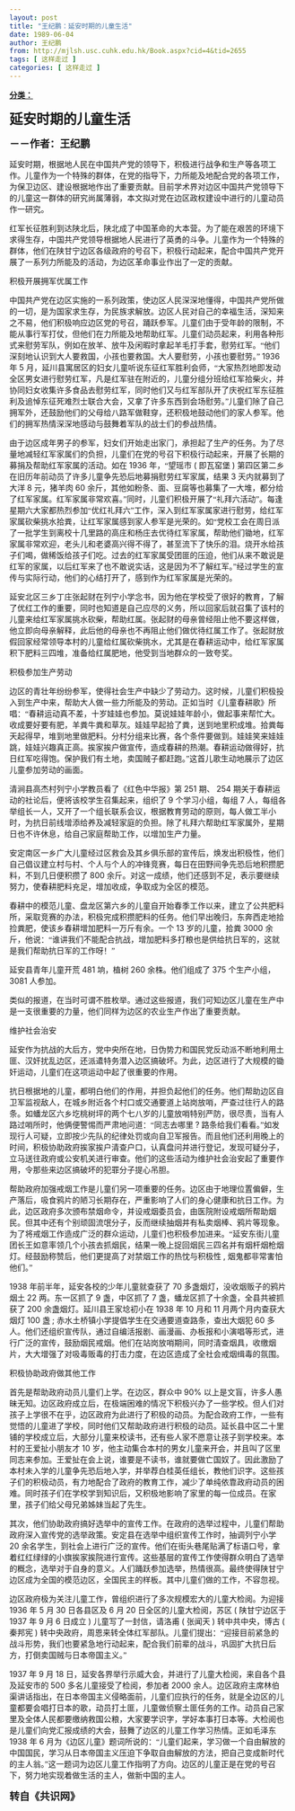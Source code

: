 ```yaml
---
layout: post
title: "王纪鹏：延安时期的儿童生活"
date: 1989-06-04
author: 王纪鹏
from: http://mjlsh.usc.cuhk.edu.hk/Book.aspx?cid=4&tid=2655
tags: [ 这样走过 ]
categories: [ 这样走过 ]
---
```


<div style="margin: 15px 10px 10px 0px;">
 <div>
  <span id="ctl00_ContentPlaceHolder1_chapter1_SubjectLabel" style="font-weight:bold;text-decoration:underline;">
   分类：
  </span>
 </div>
 <!--[if gte mso 9]><xml>
 <o:OfficeDocumentSettings>
  <o:AllowPNG/>
 </o:OfficeDocumentSettings>
</xml><![endif]-->
 <!--[if gte mso 9]><xml>
 <w:WordDocument>
  <w:View>Normal</w:View>
  <w:Zoom>0</w:Zoom>
  <w:TrackMoves/>
  <w:TrackFormatting/>
  <w:PunctuationKerning/>
  <w:ValidateAgainstSchemas/>
  <w:SaveIfXMLInvalid>false</w:SaveIfXMLInvalid>
  <w:IgnoreMixedContent>false</w:IgnoreMixedContent>
  <w:AlwaysShowPlaceholderText>false</w:AlwaysShowPlaceholderText>
  <w:DoNotPromoteQF/>
  <w:LidThemeOther>EN-US</w:LidThemeOther>
  <w:LidThemeAsian>JA</w:LidThemeAsian>
  <w:LidThemeComplexScript>X-NONE</w:LidThemeComplexScript>
  <w:Compatibility>
   <w:BreakWrappedTables/>
   <w:SnapToGridInCell/>
   <w:WrapTextWithPunct/>
   <w:UseAsianBreakRules/>
   <w:DontGrowAutofit/>
   <w:SplitPgBreakAndParaMark/>
   <w:EnableOpenTypeKerning/>
   <w:DontFlipMirrorIndents/>
   <w:OverrideTableStyleHps/>
   <w:UseFELayout/>
  </w:Compatibility>
  <m:mathPr>
   <m:mathFont m:val="Cambria Math"/>
   <m:brkBin m:val="before"/>
   <m:brkBinSub m:val="&#45;-"/>
   <m:smallFrac m:val="off"/>
   <m:dispDef/>
   <m:lMargin m:val="0"/>
   <m:rMargin m:val="0"/>
   <m:defJc m:val="centerGroup"/>
   <m:wrapIndent m:val="1440"/>
   <m:intLim m:val="subSup"/>
   <m:naryLim m:val="undOvr"/>
  </m:mathPr></w:WordDocument>
</xml><![endif]-->
 <!--[if gte mso 9]><xml>
 <w:LatentStyles DefLockedState="false" DefUnhideWhenUsed="true"
  DefSemiHidden="true" DefQFormat="false" DefPriority="99"
  LatentStyleCount="276">
  <w:LsdException Locked="false" Priority="0" SemiHidden="false"
   UnhideWhenUsed="false" QFormat="true" Name="Normal"/>
  <w:LsdException Locked="false" Priority="9" SemiHidden="false"
   UnhideWhenUsed="false" QFormat="true" Name="heading 1"/>
  <w:LsdException Locked="false" Priority="9" QFormat="true" Name="heading 2"/>
  <w:LsdException Locked="false" Priority="9" QFormat="true" Name="heading 3"/>
  <w:LsdException Locked="false" Priority="9" QFormat="true" Name="heading 4"/>
  <w:LsdException Locked="false" Priority="9" QFormat="true" Name="heading 5"/>
  <w:LsdException Locked="false" Priority="9" QFormat="true" Name="heading 6"/>
  <w:LsdException Locked="false" Priority="9" QFormat="true" Name="heading 7"/>
  <w:LsdException Locked="false" Priority="9" QFormat="true" Name="heading 8"/>
  <w:LsdException Locked="false" Priority="9" QFormat="true" Name="heading 9"/>
  <w:LsdException Locked="false" Priority="39" Name="toc 1"/>
  <w:LsdException Locked="false" Priority="39" Name="toc 2"/>
  <w:LsdException Locked="false" Priority="39" Name="toc 3"/>
  <w:LsdException Locked="false" Priority="39" Name="toc 4"/>
  <w:LsdException Locked="false" Priority="39" Name="toc 5"/>
  <w:LsdException Locked="false" Priority="39" Name="toc 6"/>
  <w:LsdException Locked="false" Priority="39" Name="toc 7"/>
  <w:LsdException Locked="false" Priority="39" Name="toc 8"/>
  <w:LsdException Locked="false" Priority="39" Name="toc 9"/>
  <w:LsdException Locked="false" Priority="35" QFormat="true" Name="caption"/>
  <w:LsdException Locked="false" Priority="10" SemiHidden="false"
   UnhideWhenUsed="false" QFormat="true" Name="Title"/>
  <w:LsdException Locked="false" Priority="0" Name="Default Paragraph Font"/>
  <w:LsdException Locked="false" Priority="11" SemiHidden="false"
   UnhideWhenUsed="false" QFormat="true" Name="Subtitle"/>
  <w:LsdException Locked="false" Priority="22" SemiHidden="false"
   UnhideWhenUsed="false" QFormat="true" Name="Strong"/>
  <w:LsdException Locked="false" Priority="20" SemiHidden="false"
   UnhideWhenUsed="false" QFormat="true" Name="Emphasis"/>
  <w:LsdException Locked="false" Priority="59" SemiHidden="false"
   UnhideWhenUsed="false" Name="Table Grid"/>
  <w:LsdException Locked="false" UnhideWhenUsed="false" Name="Placeholder Text"/>
  <w:LsdException Locked="false" Priority="1" SemiHidden="false"
   UnhideWhenUsed="false" QFormat="true" Name="No Spacing"/>
  <w:LsdException Locked="false" Priority="60" SemiHidden="false"
   UnhideWhenUsed="false" Name="Light Shading"/>
  <w:LsdException Locked="false" Priority="61" SemiHidden="false"
   UnhideWhenUsed="false" Name="Light List"/>
  <w:LsdException Locked="false" Priority="62" SemiHidden="false"
   UnhideWhenUsed="false" Name="Light Grid"/>
  <w:LsdException Locked="false" Priority="63" SemiHidden="false"
   UnhideWhenUsed="false" Name="Medium Shading 1"/>
  <w:LsdException Locked="false" Priority="64" SemiHidden="false"
   UnhideWhenUsed="false" Name="Medium Shading 2"/>
  <w:LsdException Locked="false" Priority="65" SemiHidden="false"
   UnhideWhenUsed="false" Name="Medium List 1"/>
  <w:LsdException Locked="false" Priority="66" SemiHidden="false"
   UnhideWhenUsed="false" Name="Medium List 2"/>
  <w:LsdException Locked="false" Priority="67" SemiHidden="false"
   UnhideWhenUsed="false" Name="Medium Grid 1"/>
  <w:LsdException Locked="false" Priority="68" SemiHidden="false"
   UnhideWhenUsed="false" Name="Medium Grid 2"/>
  <w:LsdException Locked="false" Priority="69" SemiHidden="false"
   UnhideWhenUsed="false" Name="Medium Grid 3"/>
  <w:LsdException Locked="false" Priority="70" SemiHidden="false"
   UnhideWhenUsed="false" Name="Dark List"/>
  <w:LsdException Locked="false" Priority="71" SemiHidden="false"
   UnhideWhenUsed="false" Name="Colorful Shading"/>
  <w:LsdException Locked="false" Priority="72" SemiHidden="false"
   UnhideWhenUsed="false" Name="Colorful List"/>
  <w:LsdException Locked="false" Priority="73" SemiHidden="false"
   UnhideWhenUsed="false" Name="Colorful Grid"/>
  <w:LsdException Locked="false" Priority="60" SemiHidden="false"
   UnhideWhenUsed="false" Name="Light Shading Accent 1"/>
  <w:LsdException Locked="false" Priority="61" SemiHidden="false"
   UnhideWhenUsed="false" Name="Light List Accent 1"/>
  <w:LsdException Locked="false" Priority="62" SemiHidden="false"
   UnhideWhenUsed="false" Name="Light Grid Accent 1"/>
  <w:LsdException Locked="false" Priority="63" SemiHidden="false"
   UnhideWhenUsed="false" Name="Medium Shading 1 Accent 1"/>
  <w:LsdException Locked="false" Priority="64" SemiHidden="false"
   UnhideWhenUsed="false" Name="Medium Shading 2 Accent 1"/>
  <w:LsdException Locked="false" Priority="65" SemiHidden="false"
   UnhideWhenUsed="false" Name="Medium List 1 Accent 1"/>
  <w:LsdException Locked="false" UnhideWhenUsed="false" Name="Revision"/>
  <w:LsdException Locked="false" Priority="34" SemiHidden="false"
   UnhideWhenUsed="false" QFormat="true" Name="List Paragraph"/>
  <w:LsdException Locked="false" Priority="29" SemiHidden="false"
   UnhideWhenUsed="false" QFormat="true" Name="Quote"/>
  <w:LsdException Locked="false" Priority="30" SemiHidden="false"
   UnhideWhenUsed="false" QFormat="true" Name="Intense Quote"/>
  <w:LsdException Locked="false" Priority="66" SemiHidden="false"
   UnhideWhenUsed="false" Name="Medium List 2 Accent 1"/>
  <w:LsdException Locked="false" Priority="67" SemiHidden="false"
   UnhideWhenUsed="false" Name="Medium Grid 1 Accent 1"/>
  <w:LsdException Locked="false" Priority="68" SemiHidden="false"
   UnhideWhenUsed="false" Name="Medium Grid 2 Accent 1"/>
  <w:LsdException Locked="false" Priority="69" SemiHidden="false"
   UnhideWhenUsed="false" Name="Medium Grid 3 Accent 1"/>
  <w:LsdException Locked="false" Priority="70" SemiHidden="false"
   UnhideWhenUsed="false" Name="Dark List Accent 1"/>
  <w:LsdException Locked="false" Priority="71" SemiHidden="false"
   UnhideWhenUsed="false" Name="Colorful Shading Accent 1"/>
  <w:LsdException Locked="false" Priority="72" SemiHidden="false"
   UnhideWhenUsed="false" Name="Colorful List Accent 1"/>
  <w:LsdException Locked="false" Priority="73" SemiHidden="false"
   UnhideWhenUsed="false" Name="Colorful Grid Accent 1"/>
  <w:LsdException Locked="false" Priority="60" SemiHidden="false"
   UnhideWhenUsed="false" Name="Light Shading Accent 2"/>
  <w:LsdException Locked="false" Priority="61" SemiHidden="false"
   UnhideWhenUsed="false" Name="Light List Accent 2"/>
  <w:LsdException Locked="false" Priority="62" SemiHidden="false"
   UnhideWhenUsed="false" Name="Light Grid Accent 2"/>
  <w:LsdException Locked="false" Priority="63" SemiHidden="false"
   UnhideWhenUsed="false" Name="Medium Shading 1 Accent 2"/>
  <w:LsdException Locked="false" Priority="64" SemiHidden="false"
   UnhideWhenUsed="false" Name="Medium Shading 2 Accent 2"/>
  <w:LsdException Locked="false" Priority="65" SemiHidden="false"
   UnhideWhenUsed="false" Name="Medium List 1 Accent 2"/>
  <w:LsdException Locked="false" Priority="66" SemiHidden="false"
   UnhideWhenUsed="false" Name="Medium List 2 Accent 2"/>
  <w:LsdException Locked="false" Priority="67" SemiHidden="false"
   UnhideWhenUsed="false" Name="Medium Grid 1 Accent 2"/>
  <w:LsdException Locked="false" Priority="68" SemiHidden="false"
   UnhideWhenUsed="false" Name="Medium Grid 2 Accent 2"/>
  <w:LsdException Locked="false" Priority="69" SemiHidden="false"
   UnhideWhenUsed="false" Name="Medium Grid 3 Accent 2"/>
  <w:LsdException Locked="false" Priority="70" SemiHidden="false"
   UnhideWhenUsed="false" Name="Dark List Accent 2"/>
  <w:LsdException Locked="false" Priority="71" SemiHidden="false"
   UnhideWhenUsed="false" Name="Colorful Shading Accent 2"/>
  <w:LsdException Locked="false" Priority="72" SemiHidden="false"
   UnhideWhenUsed="false" Name="Colorful List Accent 2"/>
  <w:LsdException Locked="false" Priority="73" SemiHidden="false"
   UnhideWhenUsed="false" Name="Colorful Grid Accent 2"/>
  <w:LsdException Locked="false" Priority="60" SemiHidden="false"
   UnhideWhenUsed="false" Name="Light Shading Accent 3"/>
  <w:LsdException Locked="false" Priority="61" SemiHidden="false"
   UnhideWhenUsed="false" Name="Light List Accent 3"/>
  <w:LsdException Locked="false" Priority="62" SemiHidden="false"
   UnhideWhenUsed="false" Name="Light Grid Accent 3"/>
  <w:LsdException Locked="false" Priority="63" SemiHidden="false"
   UnhideWhenUsed="false" Name="Medium Shading 1 Accent 3"/>
  <w:LsdException Locked="false" Priority="64" SemiHidden="false"
   UnhideWhenUsed="false" Name="Medium Shading 2 Accent 3"/>
  <w:LsdException Locked="false" Priority="65" SemiHidden="false"
   UnhideWhenUsed="false" Name="Medium List 1 Accent 3"/>
  <w:LsdException Locked="false" Priority="66" SemiHidden="false"
   UnhideWhenUsed="false" Name="Medium List 2 Accent 3"/>
  <w:LsdException Locked="false" Priority="67" SemiHidden="false"
   UnhideWhenUsed="false" Name="Medium Grid 1 Accent 3"/>
  <w:LsdException Locked="false" Priority="68" SemiHidden="false"
   UnhideWhenUsed="false" Name="Medium Grid 2 Accent 3"/>
  <w:LsdException Locked="false" Priority="69" SemiHidden="false"
   UnhideWhenUsed="false" Name="Medium Grid 3 Accent 3"/>
  <w:LsdException Locked="false" Priority="70" SemiHidden="false"
   UnhideWhenUsed="false" Name="Dark List Accent 3"/>
  <w:LsdException Locked="false" Priority="71" SemiHidden="false"
   UnhideWhenUsed="false" Name="Colorful Shading Accent 3"/>
  <w:LsdException Locked="false" Priority="72" SemiHidden="false"
   UnhideWhenUsed="false" Name="Colorful List Accent 3"/>
  <w:LsdException Locked="false" Priority="73" SemiHidden="false"
   UnhideWhenUsed="false" Name="Colorful Grid Accent 3"/>
  <w:LsdException Locked="false" Priority="60" SemiHidden="false"
   UnhideWhenUsed="false" Name="Light Shading Accent 4"/>
  <w:LsdException Locked="false" Priority="61" SemiHidden="false"
   UnhideWhenUsed="false" Name="Light List Accent 4"/>
  <w:LsdException Locked="false" Priority="62" SemiHidden="false"
   UnhideWhenUsed="false" Name="Light Grid Accent 4"/>
  <w:LsdException Locked="false" Priority="63" SemiHidden="false"
   UnhideWhenUsed="false" Name="Medium Shading 1 Accent 4"/>
  <w:LsdException Locked="false" Priority="64" SemiHidden="false"
   UnhideWhenUsed="false" Name="Medium Shading 2 Accent 4"/>
  <w:LsdException Locked="false" Priority="65" SemiHidden="false"
   UnhideWhenUsed="false" Name="Medium List 1 Accent 4"/>
  <w:LsdException Locked="false" Priority="66" SemiHidden="false"
   UnhideWhenUsed="false" Name="Medium List 2 Accent 4"/>
  <w:LsdException Locked="false" Priority="67" SemiHidden="false"
   UnhideWhenUsed="false" Name="Medium Grid 1 Accent 4"/>
  <w:LsdException Locked="false" Priority="68" SemiHidden="false"
   UnhideWhenUsed="false" Name="Medium Grid 2 Accent 4"/>
  <w:LsdException Locked="false" Priority="69" SemiHidden="false"
   UnhideWhenUsed="false" Name="Medium Grid 3 Accent 4"/>
  <w:LsdException Locked="false" Priority="70" SemiHidden="false"
   UnhideWhenUsed="false" Name="Dark List Accent 4"/>
  <w:LsdException Locked="false" Priority="71" SemiHidden="false"
   UnhideWhenUsed="false" Name="Colorful Shading Accent 4"/>
  <w:LsdException Locked="false" Priority="72" SemiHidden="false"
   UnhideWhenUsed="false" Name="Colorful List Accent 4"/>
  <w:LsdException Locked="false" Priority="73" SemiHidden="false"
   UnhideWhenUsed="false" Name="Colorful Grid Accent 4"/>
  <w:LsdException Locked="false" Priority="60" SemiHidden="false"
   UnhideWhenUsed="false" Name="Light Shading Accent 5"/>
  <w:LsdException Locked="false" Priority="61" SemiHidden="false"
   UnhideWhenUsed="false" Name="Light List Accent 5"/>
  <w:LsdException Locked="false" Priority="62" SemiHidden="false"
   UnhideWhenUsed="false" Name="Light Grid Accent 5"/>
  <w:LsdException Locked="false" Priority="63" SemiHidden="false"
   UnhideWhenUsed="false" Name="Medium Shading 1 Accent 5"/>
  <w:LsdException Locked="false" Priority="64" SemiHidden="false"
   UnhideWhenUsed="false" Name="Medium Shading 2 Accent 5"/>
  <w:LsdException Locked="false" Priority="65" SemiHidden="false"
   UnhideWhenUsed="false" Name="Medium List 1 Accent 5"/>
  <w:LsdException Locked="false" Priority="66" SemiHidden="false"
   UnhideWhenUsed="false" Name="Medium List 2 Accent 5"/>
  <w:LsdException Locked="false" Priority="67" SemiHidden="false"
   UnhideWhenUsed="false" Name="Medium Grid 1 Accent 5"/>
  <w:LsdException Locked="false" Priority="68" SemiHidden="false"
   UnhideWhenUsed="false" Name="Medium Grid 2 Accent 5"/>
  <w:LsdException Locked="false" Priority="69" SemiHidden="false"
   UnhideWhenUsed="false" Name="Medium Grid 3 Accent 5"/>
  <w:LsdException Locked="false" Priority="70" SemiHidden="false"
   UnhideWhenUsed="false" Name="Dark List Accent 5"/>
  <w:LsdException Locked="false" Priority="71" SemiHidden="false"
   UnhideWhenUsed="false" Name="Colorful Shading Accent 5"/>
  <w:LsdException Locked="false" Priority="72" SemiHidden="false"
   UnhideWhenUsed="false" Name="Colorful List Accent 5"/>
  <w:LsdException Locked="false" Priority="73" SemiHidden="false"
   UnhideWhenUsed="false" Name="Colorful Grid Accent 5"/>
  <w:LsdException Locked="false" Priority="60" SemiHidden="false"
   UnhideWhenUsed="false" Name="Light Shading Accent 6"/>
  <w:LsdException Locked="false" Priority="61" SemiHidden="false"
   UnhideWhenUsed="false" Name="Light List Accent 6"/>
  <w:LsdException Locked="false" Priority="62" SemiHidden="false"
   UnhideWhenUsed="false" Name="Light Grid Accent 6"/>
  <w:LsdException Locked="false" Priority="63" SemiHidden="false"
   UnhideWhenUsed="false" Name="Medium Shading 1 Accent 6"/>
  <w:LsdException Locked="false" Priority="64" SemiHidden="false"
   UnhideWhenUsed="false" Name="Medium Shading 2 Accent 6"/>
  <w:LsdException Locked="false" Priority="65" SemiHidden="false"
   UnhideWhenUsed="false" Name="Medium List 1 Accent 6"/>
  <w:LsdException Locked="false" Priority="66" SemiHidden="false"
   UnhideWhenUsed="false" Name="Medium List 2 Accent 6"/>
  <w:LsdException Locked="false" Priority="67" SemiHidden="false"
   UnhideWhenUsed="false" Name="Medium Grid 1 Accent 6"/>
  <w:LsdException Locked="false" Priority="68" SemiHidden="false"
   UnhideWhenUsed="false" Name="Medium Grid 2 Accent 6"/>
  <w:LsdException Locked="false" Priority="69" SemiHidden="false"
   UnhideWhenUsed="false" Name="Medium Grid 3 Accent 6"/>
  <w:LsdException Locked="false" Priority="70" SemiHidden="false"
   UnhideWhenUsed="false" Name="Dark List Accent 6"/>
  <w:LsdException Locked="false" Priority="71" SemiHidden="false"
   UnhideWhenUsed="false" Name="Colorful Shading Accent 6"/>
  <w:LsdException Locked="false" Priority="72" SemiHidden="false"
   UnhideWhenUsed="false" Name="Colorful List Accent 6"/>
  <w:LsdException Locked="false" Priority="73" SemiHidden="false"
   UnhideWhenUsed="false" Name="Colorful Grid Accent 6"/>
  <w:LsdException Locked="false" Priority="19" SemiHidden="false"
   UnhideWhenUsed="false" QFormat="true" Name="Subtle Emphasis"/>
  <w:LsdException Locked="false" Priority="21" SemiHidden="false"
   UnhideWhenUsed="false" QFormat="true" Name="Intense Emphasis"/>
  <w:LsdException Locked="false" Priority="31" SemiHidden="false"
   UnhideWhenUsed="false" QFormat="true" Name="Subtle Reference"/>
  <w:LsdException Locked="false" Priority="32" SemiHidden="false"
   UnhideWhenUsed="false" QFormat="true" Name="Intense Reference"/>
  <w:LsdException Locked="false" Priority="33" SemiHidden="false"
   UnhideWhenUsed="false" QFormat="true" Name="Book Title"/>
  <w:LsdException Locked="false" Priority="37" Name="Bibliography"/>
  <w:LsdException Locked="false" Priority="39" QFormat="true" Name="TOC Heading"/>
 </w:LatentStyles>
</xml><![endif]-->
 <!--[if gte mso 10]>
<style>
 /* Style Definitions */
table.MsoNormalTable
	{mso-style-name:"Table Normal";
	mso-tstyle-rowband-size:0;
	mso-tstyle-colband-size:0;
	mso-style-noshow:yes;
	mso-style-priority:99;
	mso-style-parent:"";
	mso-padding-alt:0in 5.4pt 0in 5.4pt;
	mso-para-margin:0in;
	mso-para-margin-bottom:.0001pt;
	mso-pagination:widow-orphan;
	font-size:10.0pt;
	font-family:"Times New Roman";}
</style>
<![endif]-->
 <!--StartFragment-->
 <p class="MsoNormal">
  <o:p>
   <b>
    <font size="5">
    </font>
   </b>
  </o:p>
 </p>
 <p class="MsoNormal">
  <b>
   <span lang="ZH-CN" style="font-family: 宋体;">
    <font size="5">
     延安时期的儿童生活
    </font>
   </span>
   <font size="4">
    <o:p>
    </o:p>
   </font>
  </b>
 </p>
 <p class="MsoNormal">
  <b>
   <font size="4">
    <span lang="ZH-CN" style='font-family:宋体;mso-ascii-font-family:
"Times New Roman"'>
     －－作者：王纪鹏
    </span>
    <o:p>
    </o:p>
   </font>
  </b>
 </p>
 <p class="MsoNormal">
  <o:p>
  </o:p>
 </p>
 <p class="MsoNormal">
  <span lang="ZH-CN" style='font-family:宋体;mso-ascii-font-family:
"Times New Roman"'>
   延安时期，根据地人民在中国共产党的领导下，积极进行战争和生产等各项工作。儿童作为一个特殊的群体，在党的指导下，力所能及地配合党的各项工作，为保卫边区、建设根据地作出了重要贡献。目前学术界对边区中国共产党领导下的儿童这一群体的研究尚属薄弱，本文拟对党在边区政权建设中进行的儿童动员作一研究。
  </span>
  <o:p>
  </o:p>
 </p>
 <p class="MsoNormal">
  <span lang="ZH-CN" style='font-family:宋体;mso-ascii-font-family:
"Times New Roman"'>
   红军长征胜利到达陕北后，陕北成了中国革命的大本营。为了能在艰苦的环境下求得生存，中国共产党领导根据地人民进行了英勇的斗争。儿童作为一个特殊的群体，他们在陕甘宁边区各级政府的号召下，积极行动起来，配合中国共产党开展了一系列力所能及的活动，为边区革命事业作出了一定的贡献。
  </span>
  <o:p>
  </o:p>
 </p>
 <p class="MsoNormal">
  <span lang="ZH-CN" style='font-family:宋体;mso-ascii-font-family:
"Times New Roman"'>
   积极开展拥军优属工作
  </span>
  <o:p>
  </o:p>
 </p>
 <p class="MsoNormal">
  <span lang="ZH-CN" style='font-family:宋体;mso-ascii-font-family:
"Times New Roman"'>
   中国共产党在边区实施的一系列政策，使边区人民深深地懂得，中国共产党所做的一切，是为国家求生存，为民族求解放。边区人民对自己的幸福生活，深知来之不易，他们积极响应边区党的号召，踊跃参军。儿童们由于受年龄的限制，不能从事行军打仗，但他们在力所能及地帮助红军。儿童们动员起来，利用各种形式来慰劳军队，例如在放羊、放牛及闲暇时拿起羊毛打手套，慰劳红军。“他们深刻地认识到大人要救国，小孩也要救国。大人要慰劳，小孩也要慰劳。”
  </span>
  1936
  <span lang="ZH-CN" style='font-family:宋体;mso-ascii-font-family:"Times New Roman"'>
   年
  </span>
  5
  <span lang="ZH-CN" style='font-family:宋体;mso-ascii-font-family:"Times New Roman"'>
   月，延川县寓居区的妇女儿童听说东征红军胜利会师，“大家热烈地即发动全区男女进行慰劳红军，凡是红军驻在附近的，儿童分组分班给红军拾柴火，并协同妇女收集许多食品去慰劳红军，同时他们又与红军部队开了庆祝红军东征胜利及追悼东征死难烈士联合大会，又拿了许多东西到会场慰劳。”儿童们除了自己拥军外，还鼓励他们的父母给八路军做鞋穿，还积极地鼓动他们的家人参军。他们的拥军热情深深地感动与鼓舞着军队的战士们的参战热情。
  </span>
  <o:p>
  </o:p>
 </p>
 <p class="MsoNormal">
  <span lang="ZH-CN" style='font-family:宋体;mso-ascii-font-family:
"Times New Roman"'>
   由于边区成年男子的参军，妇女们开始走出家门，承担起了生产的任务。为了尽量地减轻红军家属们的负担，儿童们在党的号召下积极行动起来，开展了长期的募捐及帮助红军家属的活动。如在
  </span>
  1936
  <span lang="ZH-CN" style='font-family:宋体;mso-ascii-font-family:"Times New Roman"'>
   年，“望瑶市
  </span>
  (
  <span lang="ZH-CN" style='font-family:宋体;mso-ascii-font-family:"Times New Roman"'>
   即瓦窑堡
  </span>
  )
  <span lang="ZH-CN" style='font-family:宋体;mso-ascii-font-family:"Times New Roman"'>
   第四区第二乡在旧历年前动员了许多儿童争先恐后地募捐慰劳红军家属，结果
  </span>
  3
  <span lang="ZH-CN" style='font-family:宋体;mso-ascii-font-family:"Times New Roman"'>
   天内就募到了大洋
  </span>
  8
  <span lang="ZH-CN" style='font-family:宋体;mso-ascii-font-family:"Times New Roman"'>
   元，猪羊肉
  </span>
  60
  <span lang="ZH-CN" style='font-family:宋体;mso-ascii-font-family:"Times New Roman"'>
   余斤，其他如粉条、面、豆腐等也募集了一大堆，都分给了红军家属。红军家属非常欢喜。”同时，儿童们积极开展了“礼拜六活动”。每逢星期六大家都热烈参加“优红礼拜六”工作，深入到红军家属家进行慰劳，给红军家属砍柴挑水拾粪，让红军家属感到家人参军是光荣的。如“党校工会在周日派了一批学生到离校十几里路的高庄和杨庄去优待红军家属，帮助他们锄地，红军家属非常欢迎，老头儿和老婆高兴得不得了，甚至流下了快乐的泪。烧开水给孩子们喝，做稀饭给孩子们吃。过去的红军家属受团匪的压迫，他们从来不敢说是红军的家属，以后红军来了也不敢说实话，这是因为不了解红军。”经过学生的宣传与实际行动，他们的心结打开了，感到作为红军家属是光荣的。
  </span>
  <o:p>
  </o:p>
 </p>
 <p class="MsoNormal">
  <span lang="ZH-CN" style='font-family:宋体;mso-ascii-font-family:
"Times New Roman"'>
   延安北区三乡丁庄张起财在列宁小学念书，因为他在学校受了很好的教育，了解了优红工作的重要，同时也知道是自己应尽的义务，所以回家后就召集了该村的儿童来给红军家属挑水砍柴，帮助红属。张起财的母亲曾经阻止他不要这样做，他立即向母亲解释，此后他的母亲也不再阻止他们做优待红属工作了。张起财放假回家经常领导本村的儿童给红属砍柴挑水，尤其是在春耕运动中，给红军家属积下肥料三四堆，准备给红属肥地，他受到当地群众的一致夸奖。
  </span>
  <o:p>
  </o:p>
 </p>
 <p class="MsoNormal">
  <span lang="ZH-CN" style='font-family:宋体;mso-ascii-font-family:
"Times New Roman"'>
   积极参加生产劳动
  </span>
  <o:p>
  </o:p>
 </p>
 <p class="MsoNormal">
  <span lang="ZH-CN" style='font-family:宋体;mso-ascii-font-family:
"Times New Roman"'>
   边区的青壮年纷纷参军，使得社会生产中缺少了劳动力。这时候，儿童们积极投入到生产中来，帮助大人做一些力所能及的劳动。正如当时《儿童春耕歌》所唱：“春耕运动真不差，十岁娃娃也参加。莫说娃娃年龄小，做起事来帮忙大。收成要好要有肥，羊粪牛粪和草灰。娃娃早起拾了粪，送到地里积成堆。拾粪每天起得早，堆到地里做肥料。分村分组来比赛，各个条件要做到。娃娃笑来娃娃跳，娃娃兴趣真正高。挨家挨户做宣传，造成春耕的热潮。春耕运动做得好，抗日红军吃得饱。保护我们有土地，卖国贼子都赶跑。”这首儿歌生动地展示了边区儿童参加劳动的画面。
  </span>
  <o:p>
  </o:p>
 </p>
 <p class="MsoNormal">
  <span lang="ZH-CN" style='font-family:宋体;mso-ascii-font-family:
"Times New Roman"'>
   清涧县高杰村列宁小学教员看了《红色中华报》第
  </span>
  251
  <span lang="ZH-CN" style='font-family:宋体;mso-ascii-font-family:"Times New Roman"'>
   期、
  </span>
  254
  <span lang="ZH-CN" style='font-family:宋体;mso-ascii-font-family:"Times New Roman"'>
   期关于春耕运动的社论后，便将该校学生召集起来，组织了
  </span>
  9
  <span lang="ZH-CN" style='font-family:宋体;mso-ascii-font-family:"Times New Roman"'>
   个学习小组，每组
  </span>
  7
  <span lang="ZH-CN" style='font-family:宋体;mso-ascii-font-family:"Times New Roman"'>
   人，每组各举组长一人，又开了一个组长联系会议，根据教育劳动的原则，每人做工半小时，为抗日前线增添给养及减轻家庭的负担。除了礼拜六帮助红军家属外，星期日也不许休息，给自己家庭帮助工作，以增加生产力量。
  </span>
  <o:p>
  </o:p>
 </p>
 <p class="MsoNormal">
  <span lang="ZH-CN" style='font-family:宋体;mso-ascii-font-family:
"Times New Roman"'>
   安定南区一乡广大儿童经过区救会及其乡俱乐部的宣传后，焕发出积极性，他们自己倡议建立村与村、个人与个人的冲锋竞赛，每日在田野间争先恐后地积攒肥料，不到几日便积攒了
  </span>
  800
  <span lang="ZH-CN" style='font-family:宋体;mso-ascii-font-family:"Times New Roman"'>
   余斤。对这一成绩，他们还感到不足，表示要继续努力，使春耕肥料充足，增加收成，争取成为全区的模范。
  </span>
  <o:p>
  </o:p>
 </p>
 <p class="MsoNormal">
  <span lang="ZH-CN" style='font-family:宋体;mso-ascii-font-family:
"Times New Roman"'>
   春耕中的模范儿童、盘龙区第六乡的儿童自开始春季工作以来，建立了公共肥料所，采取竞赛的办法，积极完成积攒肥料的任务。他们早出晚归，东奔西走地拾捡粪肥，使该乡春耕增加肥料一万斤有余。一个
  </span>
  13
  <span lang="ZH-CN" style='font-family:宋体;mso-ascii-font-family:"Times New Roman"'>
   岁的儿童，拾粪
  </span>
  3000
  <span lang="ZH-CN" style='font-family:宋体;mso-ascii-font-family:"Times New Roman"'>
   余斤，他说：“谁讲我们不能配合抗战，增加肥料多打粮也是供给抗日军的，这就是我们帮助抗日军的工作呀！”
  </span>
  <o:p>
  </o:p>
 </p>
 <p class="MsoNormal">
  <span lang="ZH-CN" style='font-family:宋体;mso-ascii-font-family:
"Times New Roman"'>
   延安县青年儿童开荒
  </span>
  481
  <span lang="ZH-CN" style='font-family:宋体;
mso-ascii-font-family:"Times New Roman"'>
   垧，植树
  </span>
  260
  <span lang="ZH-CN" style='font-family:宋体;mso-ascii-font-family:"Times New Roman"'>
   余株。他们组成了
  </span>
  375
  <span lang="ZH-CN" style='font-family:宋体;mso-ascii-font-family:"Times New Roman"'>
   个生产小组，
  </span>
  3081
  <span lang="ZH-CN" style='font-family:宋体;mso-ascii-font-family:"Times New Roman"'>
   人参加。
  </span>
  <o:p>
  </o:p>
 </p>
 <p class="MsoNormal">
  <span lang="ZH-CN" style='font-family:宋体;mso-ascii-font-family:
"Times New Roman"'>
   类似的报道，在当时可谓不胜枚举。通过这些报道，我们可知边区儿童在生产中是一支很重要的力量，他们同样为边区的农业生产作出了重要贡献。
  </span>
  <o:p>
  </o:p>
 </p>
 <p class="MsoNormal">
  <span lang="ZH-CN" style='font-family:宋体;mso-ascii-font-family:
"Times New Roman"'>
   维护社会治安
  </span>
  <o:p>
  </o:p>
 </p>
 <p class="MsoNormal">
  <span lang="ZH-CN" style='font-family:宋体;mso-ascii-font-family:
"Times New Roman"'>
   延安作为抗战的大后方，党中央所在地，日伪势力和国民党反动派不断地利用土匪、汉奸扰乱边区，还派遣特务潜入边区搞破坏。为此，边区进行了大规模的锄奸运动，儿童们在这项运动中起了很重要的作用。
  </span>
  <o:p>
  </o:p>
 </p>
 <p class="MsoNormal">
  <span lang="ZH-CN" style='font-family:宋体;mso-ascii-font-family:
"Times New Roman"'>
   抗日根据地的儿童，都明白他们的作用，并担负起他们的任务。他们帮助边区自卫军监视敌人，在城乡附近各个村口或交通要道上站岗放哨，严查过往行人的路条。如蟠龙区六乡圪桃树坪的两个七八岁的儿童放哨特别严防，很尽责，当有人路过哨所时，他俩便警惕而严肃地问道：“同志去哪里
  </span>
  ?
  <span lang="ZH-CN" style='font-family:宋体;mso-ascii-font-family:"Times New Roman"'>
   路条给我们看看。”如发现行人可疑，立即按少先队的纪律处罚或向自卫军报告。而且他们还利用晚上的时间，积极协助政府挨家挨户清查户口，认真盘问并进行登记，发现可疑分子，立马送往政府或公安机关进行审查。他们的这些活动为维护社会治安起了重要作用，令那些来边区搞破坏的犯罪分子提心吊胆。
  </span>
  <o:p>
  </o:p>
 </p>
 <p class="MsoNormal">
  <span lang="ZH-CN" style='font-family:宋体;mso-ascii-font-family:
"Times New Roman"'>
   帮助政府加强戒烟工作是儿童们另一项重要的任务。边区由于地理位置偏僻，生产落后，吸食鸦片的陋习长期存在，严重影响了人们的身心健康和抗日工作。为此，边区政府多次颁布禁烟命令，并设戒烟委员会，由医院附设戒烟所帮助烟民。但其中还有个别顽固流氓分子，反而继续抽烟并有私卖烟棒、鸦片等现象。为了将戒烟工作造成广泛的群众运动，儿童们也积极参加进来。“延安东街儿童团长王如意率领几个小孩去抓烟民，结果一晚上捉回烟民三四名并有烟杆烟枪烟灯。经鼓励称赞后，他们更提高了对禁烟工作的热忱与积极性
  </span>
  ,
  <span lang="ZH-CN" style='font-family:宋体;mso-ascii-font-family:"Times New Roman"'>
   烟鬼都非常害怕他们。”
  </span>
  <o:p>
  </o:p>
 </p>
 <p class="MsoNormal">
  1938
  <span lang="ZH-CN" style='font-family:宋体;mso-ascii-font-family:
"Times New Roman"'>
   年前半年，延安各校的少年儿童就查获了
  </span>
  70
  <span lang="ZH-CN" style='font-family:宋体;mso-ascii-font-family:"Times New Roman"'>
   多盏烟灯，没收烟贩子的鸦片烟土
  </span>
  22
  <span lang="ZH-CN" style='font-family:宋体;mso-ascii-font-family:"Times New Roman"'>
   两。东一区抓了
  </span>
  9
  <span lang="ZH-CN" style='font-family:宋体;mso-ascii-font-family:"Times New Roman"'>
   盏，中区抓了
  </span>
  7
  <span lang="ZH-CN" style='font-family:宋体;mso-ascii-font-family:"Times New Roman"'>
   盏，蟠龙区抓了十余盏，全县共被抓获了
  </span>
  200
  <span lang="ZH-CN" style='font-family:宋体;mso-ascii-font-family:"Times New Roman"'>
   余盏烟灯。延川县王家埝初小在
  </span>
  1938
  <span lang="ZH-CN" style='font-family:宋体;mso-ascii-font-family:"Times New Roman"'>
   年
  </span>
  10
  <span lang="ZH-CN" style='font-family:宋体;mso-ascii-font-family:"Times New Roman"'>
   月和
  </span>
  11
  <span lang="ZH-CN" style='font-family:宋体;mso-ascii-font-family:"Times New Roman"'>
   月两个月内查获大烟灯
  </span>
  100
  <span lang="ZH-CN" style='font-family:宋体;mso-ascii-font-family:"Times New Roman"'>
   盏
  </span>
  ;
  <span lang="ZH-CN" style='font-family:宋体;mso-ascii-font-family:"Times New Roman"'>
   赤水土桥镇小学提倡学生在交通要道查路条，查出大烟犯
  </span>
  60
  <span lang="ZH-CN" style='font-family:宋体;mso-ascii-font-family:"Times New Roman"'>
   多人。他们还组织宣传队，通过自编活报剧、画漫画、办板报和小演唱等形式，进行广泛的宣传，鼓励烟民戒烟。他们在站岗放哨期间，同时清查烟具，收缴烟片，大大增强了对吸毒贩毒的打击力度，在边区造成了全社会戒烟缉毒的氛围。
  </span>
  <o:p>
  </o:p>
 </p>
 <p class="MsoNormal">
  <span lang="ZH-CN" style='font-family:宋体;mso-ascii-font-family:
"Times New Roman"'>
   积极协助政府做其他工作
  </span>
  <o:p>
  </o:p>
 </p>
 <p class="MsoNormal">
  <span lang="ZH-CN" style='font-family:宋体;mso-ascii-font-family:
"Times New Roman"'>
   首先是帮助政府动员儿童们上学。在边区，群众中
  </span>
  90%
  <span lang="ZH-CN" style='font-family:宋体;mso-ascii-font-family:"Times New Roman"'>
   以上是文盲，许多人愚昧无知。边区政府成立后，在极端困难的情况下积极兴办了一些学校。但人们对孩子上学很不在乎，边区政府为此进行了积极的动员。为配合政府工作，一些有觉悟的儿童进了学校，同时他们又帮助政府进行积极的动员。延长县中区二十里铺的学校成立后，大部分儿童来校读书，还有些人家不愿意让孩子到学校来。本村的王爱扯小朋友才
  </span>
  10
  <span lang="ZH-CN" style='font-family:宋体;mso-ascii-font-family:"Times New Roman"'>
   岁，他主动集合本村的男女儿童来开会，并且叫了区里同志来参加。王爱扯在会上说，谁要是不读书，谁就要做亡国奴了。因此激励了本村未入学的儿童争先恐后地入学，并举荐白桂英任组长，教他们识字。这些孩子们的积极动员，有力地配合了政府的教育工作，减少了单纯依靠政府动员的困难。同时孩子们在学校学到知识后，又积极地影响了家里的每一位成员。在家里，孩子们给父母兄弟姊妹当起了先生。
  </span>
  <o:p>
  </o:p>
 </p>
 <p class="MsoNormal">
  <span lang="ZH-CN" style='font-family:宋体;mso-ascii-font-family:
"Times New Roman"'>
   其次，他们协助政府搞好选举中的宣传工作。在政府的选举过程中，儿童们帮助政府深入宣传党的选举政策。安定县在选举中组织宣传工作时，抽调列宁小学
  </span>
  20
  <span lang="ZH-CN" style='font-family:宋体;mso-ascii-font-family:"Times New Roman"'>
   余名学生，到社会上进行广泛的宣传。他们在街头巷尾贴满了标语口号，拿着红红绿绿的小旗挨家挨院进行宣传。这些基层的宣传工作使得群众明白了选举的概念，选举对于自身的意义。人们踊跃参加选举，热情很高。最终使得陕甘宁边区成为全国的模范边区，全国民主的样板。其中儿童们做的工作，不容忽视。
  </span>
  <o:p>
  </o:p>
 </p>
 <p class="MsoNormal">
  <span lang="ZH-CN" style='font-family:宋体;mso-ascii-font-family:
"Times New Roman"'>
   边区政府极为关注儿童工作，曾组织进行了多次规模宏大的儿童大检阅。为迎接
  </span>
  1936
  <span lang="ZH-CN" style='font-family:宋体;mso-ascii-font-family:"Times New Roman"'>
   年
  </span>
  5
  <span lang="ZH-CN" style='font-family:宋体;mso-ascii-font-family:"Times New Roman"'>
   月
  </span>
  30
  <span lang="ZH-CN" style='font-family:宋体;mso-ascii-font-family:"Times New Roman"'>
   日各县区及
  </span>
  6
  <span lang="ZH-CN" style='font-family:宋体;mso-ascii-font-family:"Times New Roman"'>
   月
  </span>
  20
  <span lang="ZH-CN" style='font-family:宋体;mso-ascii-font-family:"Times New Roman"'>
   日全区的儿童大检阅，苏区
  </span>
  (
  <span lang="ZH-CN" style='font-family:宋体;mso-ascii-font-family:"Times New Roman"'>
   陕甘宁边区于
  </span>
  1937
  <span lang="ZH-CN" style='font-family:宋体;mso-ascii-font-family:"Times New Roman"'>
   年
  </span>
  9
  <span lang="ZH-CN" style='font-family:宋体;mso-ascii-font-family:"Times New Roman"'>
   月
  </span>
  6
  <span lang="ZH-CN" style='font-family:宋体;mso-ascii-font-family:"Times New Roman"'>
   日成立
  </span>
  )
  <span lang="ZH-CN" style='font-family:宋体;mso-ascii-font-family:"Times New Roman"'>
   儿童写了一封信，请洛甫
  </span>
  (
  <span lang="ZH-CN" style='font-family:宋体;mso-ascii-font-family:"Times New Roman"'>
   张闻天
  </span>
  )
  <span lang="ZH-CN" style='font-family:宋体;mso-ascii-font-family:"Times New Roman"'>
   转中共中央，博古
  </span>
  (
  <span lang="ZH-CN" style='font-family:宋体;mso-ascii-font-family:"Times New Roman"'>
   秦邦宪
  </span>
  )
  <span lang="ZH-CN" style='font-family:宋体;mso-ascii-font-family:"Times New Roman"'>
   转中央政府，周恩来转全体红军部队。儿童们提出：“迎接目前紧急的战斗形势，我们也要紧急地行动起来，配合我们前辈的战斗，巩固扩大抗日后方，打倒卖国贼与日本帝国主义。”
  </span>
  <o:p>
  </o:p>
 </p>
 <p class="MsoNormal">
  1937
  <span lang="ZH-CN" style='font-family:宋体;mso-ascii-font-family:
"Times New Roman"'>
   年
  </span>
  9
  <span lang="ZH-CN" style='font-family:宋体;mso-ascii-font-family:
"Times New Roman"'>
   月
  </span>
  18
  <span lang="ZH-CN" style='font-family:宋体;mso-ascii-font-family:
"Times New Roman"'>
   日，延安各界举行示威大会，并进行了儿童大检阅，来自各个县及延安市的
  </span>
  500
  <span lang="ZH-CN" style='font-family:宋体;mso-ascii-font-family:"Times New Roman"'>
   多名儿童接受了检阅，参加者
  </span>
  2000
  <span lang="ZH-CN" style='font-family:宋体;mso-ascii-font-family:"Times New Roman"'>
   余人。边区政府主席林伯渠讲话指出，在日本帝国主义侵略面前，儿童们应执行的任务，就是全边区的儿童都要会唱打日本的歌，动员打土匪，儿童做侦察土匪任务的工作。动员自己家里及全体人民都要缴纳救国公粮，大家要学识字，学好本事打日本等。大检阅也是儿童们向党汇报成绩的大会，鼓舞了边区的儿童工作学习热情。正如毛泽东
  </span>
  1938
  <span lang="ZH-CN" style='font-family:宋体;mso-ascii-font-family:"Times New Roman"'>
   年
  </span>
  6
  <span lang="ZH-CN" style='font-family:宋体;mso-ascii-font-family:"Times New Roman"'>
   月为《边区儿童》题词所说的：“儿童们起来，学习做一个自由解放的中国国民，学习从日本帝国主义压迫下争取自由解放的方法，把自己变成新时代的主人翁。”这一题词为边区儿童工作指明了方向。边区的儿童正是在党的号召下，努力地实现着做生活的主人，做新中国的主人。
  </span>
  <o:p>
  </o:p>
 </p>
 <p class="MsoNormal">
  <o:p>
  </o:p>
 </p>
 <p class="MsoNormal">
  <span lang="ZH-CN" style='font-family:宋体;mso-ascii-font-family:
"Times New Roman"'>
   <b>
    <font size="4">
     转自《共识网》
    </font>
   </b>
  </span>
  <o:p>
  </o:p>
 </p>
 <!--EndFragment-->
</div>

